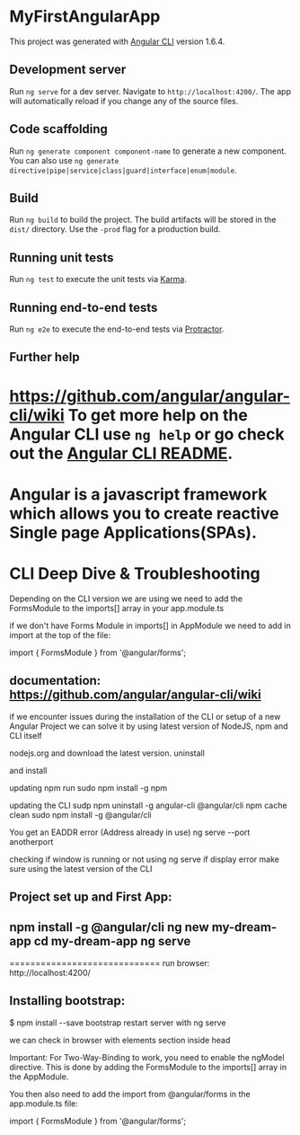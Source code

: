 # MyFirstAngularApp

This project was generated with [Angular CLI](https://github.com/angular/angular-cli) version 1.6.4.

## Development server

Run `ng serve` for a dev server. Navigate to `http://localhost:4200/`. The app will automatically reload if you change any of the source files.

## Code scaffolding

Run `ng generate component component-name` to generate a new component. You can also use `ng generate directive|pipe|service|class|guard|interface|enum|module`.

## Build

Run `ng build` to build the project. The build artifacts will be stored in the `dist/` directory. Use the `-prod` flag for a production build.

## Running unit tests

Run `ng test` to execute the unit tests via [Karma](https://karma-runner.github.io).

## Running end-to-end tests

Run `ng e2e` to execute the end-to-end tests via [Protractor](http://www.protractortest.org/).

## Further help
https://github.com/angular/angular-cli/wiki
To get more help on the Angular CLI use `ng help` or go check out the [Angular CLI README](https://github.com/angular/angular-cli/blob/master/README.md).
=======================================================================================================


Angular is a javascript framework which allows you to create reactive Single page Applications(SPAs).
===============================
CLI Deep Dive & Troubleshooting
==================================
Depending on the CLI version we are using we need to add
the FormsModule  to the imports[]  array in your app.module.ts

if we don't have Forms Module in imports[] in AppModule we need to add in import at the top of the file:


import { FormsModule } from '@angular/forms';

documentation: https://github.com/angular/angular-cli/wiki
---------------------------------------------------------

if we encounter issues during the installation of the CLI or setup of a new Angular Project we can solve it by using latest version of NodeJS, npm and CLI itself

nodejs.org and download the latest version. uninstall

and install

updating npm
run sudo npm install -g npm

updating the CLI
sudp npm uninstall -g angular-cli @angular/cli
npm cache clean
sudo npm install -g @angular/cli

You get an EADDR error (Address already in use)
ng serve --port anotherport


checking if window is running or not using ng serve
if display error  make sure using the latest version of the CLI



Project set up and First App:
-------------------------------

npm install -g @angular/cli
ng new my-dream-app
cd my-dream-app
ng serve
------------------------------

=============================
run browser:
http://localhost:4200/


Installing bootstrap:
---------------------
$ npm install --save bootstrap
restart server with ng serve

we can check in browser with elements section inside head

Important: For Two-Way-Binding to work, you need to enable the ngModel  directive. This is done by adding the FormsModule  to the imports[]  array in the AppModule.

You then also need to add the import from @angular/forms  in the app.module.ts file:

import { FormsModule } from '@angular/forms'; 
